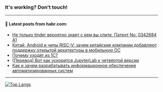 ### It's working? Don't touch!

---
<!--
#### 🛠️ Technical stack:

![C++](https://img.shields.io/badge/C++-informational?logo=c%2B%2B&style=flat&logoColor=white&color=9C033A)
![Java](https://img.shields.io/badge/Java-informational?logo=java&style=flat&logoColor=white&color=007396)
![Kotlin](https://img.shields.io/badge/Kotlin-informational?logo=Kotlin&style=flat&logoColor=white&color=0095D5)
![JS](https://img.shields.io/badge/JS-informational?logo=javaScript&style=flat&logoColor=black&color=F7Df1E) <br>
![HTML5](https://img.shields.io/badge/HTML5-informational?logo=html5&style=flat&logoColor=white&color=E34F26)
![CSS3](https://img.shields.io/badge/CSS3-informational?logo=css3&style=flat&logoColor=white&color=157286)
![Sass](https://img.shields.io/badge/Saas-informational?logo=sass&style=flat&logoColor=white&color=hotpink)
![PHP](https://img.shields.io/badge/PHP-informational?logo=php&style=flat&logoColor=white&color=777BB4) <br>
![WebPAck](https://img.shields.io/badge/WebPack-informational?logo=webPack&style=flat&logoColor=white&color=FF6F00)
![Bootstrap](https://img.shields.io/badge/Bootstrap-informational?logo=Bootstrap&style=flat&logoColor=white&color=7952B3)
![MySQL](https://img.shields.io/badge/MySQL-informational?logo=MySQL&style=flat&logoColor=white&color=00f) <br>
![NodeJS](https://img.shields.io/badge/NodeJS-informational?logo=node.js&style=flat&logoColor=white&color=43853D)
![Spring](https://img.shields.io/badge/Spring-informational?logo=Spring&style=flat&logoColor=white&color=0A9EDC)
![Angular](https://img.shields.io/badge/Vue-informational?logo=vue.js&style=flat&logoColor=white&color=red)
![Git](https://img.shields.io/badge/Git-informational?logo=git&style=flat&logoColor=white&color=darkorange)

___
-->

#### 💬 Latest posts from habr.com:

<!-- BLOG-POST-LIST:START -->
- [Не только tinder вероятно знает с кем вы спите. Патент No: 0342684 A1](https://habr.com/ru/post/695740/?utm_source=habrahabr&utm_medium=rss&utm_campaign=695740)
- [Китай, Android и чипы RISC-V: зачем китайские компании добавляют поддержку открытой архитектуры в мобильную ОС](https://habr.com/ru/post/693900/?utm_source=habrahabr&utm_medium=rss&utm_campaign=693900)
- [Почему уходят из 1С?](https://habr.com/ru/post/695734/?utm_source=habrahabr&utm_medium=rss&utm_campaign=695734)
- [[Перевод] Вот как ускорится JupyterLab к четвёртой версии](https://habr.com/ru/post/693336/?utm_source=habrahabr&utm_medium=rss&utm_campaign=693336)
- [Как и зачем разрабатывать информационное обеспечение автоматизированных систем](https://habr.com/ru/post/695718/?utm_source=habrahabr&utm_medium=rss&utm_campaign=695718)
<!-- BLOG-POST-LIST:END -->

---

[![Top Langs](https://github-readme-stats.vercel.app/api/top-langs/?username=zloylis&layout=compact&hide_border=true&theme=dracula)](https://github.com/zloylis)
